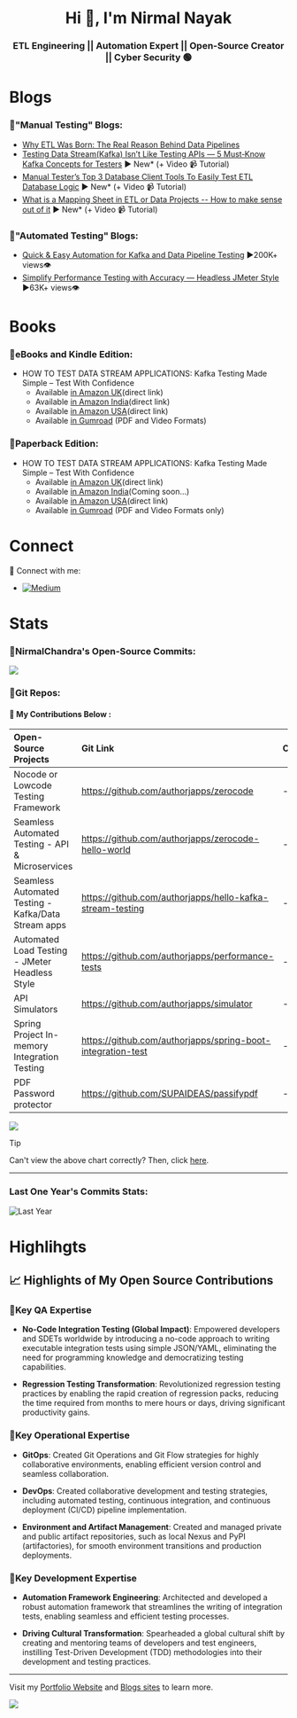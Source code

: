 <h1 align="center">Hi 👋, I'm Nirmal Nayak </h1>
<h3 align="center">ETL Engineering || Automation Expert || Open-Source Creator || Cyber Security 🟢 </h3>

# Blogs
### 📌"Manual Testing" Blogs:
  - [Why ETL Was Born: The Real Reason Behind Data Pipelines](https://medium.com/@ncnayak/why-etl-was-born-the-real-reason-behind-data-pipelines-2-aeccf57f8298)
  - [Testing Data Stream(Kafka) Isn’t Like Testing APIs — 5 Must‐Know Kafka Concepts for Testers](https://medium.com/@nirmal.nayak/testing-kafka-isnt-like-testing-apis-5-must-know-concepts-for-testers-b866bc5689ed) ▶ New* (+ Video 📹 Tutorial)
  - [Manual Tester’s Top 3 Database Client Tools To Easily Test ETL Database Logic](https://medium.com/@nirmal.nayak/the-manual-testers-secret-weapons-3-database-tools-that-make-etl-or-data-testing-easy-fb84a65f9719)  ▶ New* (+ Video 📹 Tutorial)
  - [What is a Mapping Sheet in ETL or Data Projects -- How to make sense out of it](https://medium.com/@ncnayak/the-secret-spec-of-etl-projects-what-exactly-is-a-data-mapping-sheet-04cbb37977ec) ▶ New* (+ Video 📹 Tutorial)

### 📌"Automated Testing" Blogs:
  - [Quick & Easy Automation for Kafka and Data Pipeline Testing](https://dzone.com/articles/a-quick-and-practical-example-of-kafka-testing) ▶200K+ views👁️
  - [Simplify Performance Testing with Accuracy — Headless JMeter Style](https://dzone.com/articles/how-we-do-performance-testing-easily-efficiently-a) ▶63K+ views👁️

# Books
### 📌eBooks and Kindle Edition:
  - HOW TO TEST DATA STREAM APPLICATIONS: Kafka Testing Made Simple – Test With Confidence
    - Available [in Amazon UK](https://www.amazon.co.uk/dp/B0FL11LKXQ)(direct link)
    - Available [in Amazon India](https://www.amazon.in/dp/B0FL11LKXQ)(direct link)
    - Available [in Amazon USA](https://www.amazon.com/dp/B0FL11LKXQ)(direct link)
    - Available [in Gumroad](https://ncnayak.gumroad.com/l/testkafka) (PDF and Video Formats)

### 📌Paperback Edition:
  - HOW TO TEST DATA STREAM APPLICATIONS: Kafka Testing Made Simple – Test With Confidence
    - Available [in Amazon UK](https://www.amazon.co.uk/dp/B0FL2SRB28)(direct link)
    - Available [in Amazon India](https://www.amazon.in/dp/B0FL11LKXQ)(Coming soon...)
    - Available [in Amazon USA](https://www.amazon.com/dp/B0FL2SRB28)(direct link)
    - Available [in Gumroad](https://ncnayak.gumroad.com/l/testkafka) (PDF and Video Formats only)

# Connect
🚀 Connect with me:
- [![Medium](https://img.shields.io/badge/Medium(Connect)-%230077B5.svg?logo=linkedin&logoColor=white)](https://medium.com/@ncnayak/about)

<!-- - [![Topmate](https://img.shields.io/badge/Topmate.io(Schedule)-%23DF492D.svg?logo=linkedin&logoColor=white)](https://topmate.io/nirmal_n) -->
<!-- - [![LinkedIn](https://img.shields.io/badge/LinkedIn(Connect)-%230077B5.svg?logo=linkedin&logoColor=white)](https://linkedin.com/in/ncnayak) -->
<!-- - [![Google Calander](https://img.shields.io/badge/Book%20a%20Test%20Automation%20Support%20Call%20(Free)-8A2BE2)](https://calendar.app.google/V99mEP5YBxbQ5xig7) -->


# Stats
### 📌NirmalChandra's Open-Source Commits:

![](http://github-profile-summary-cards.vercel.app/api/cards/stats?username=authorjapps&theme=chartreuse_dark)

### 📌Git Repos:
#### 🤗 My Contributions Below : 

| Open-Source Projects        | **Git Link**  | **Comment**  |
|:------------------------|:-----| ----- |
| Nocode or Lowcode Testing Framework | https://github.com/authorjapps/zerocode | - |
| Seamless Automated Testing - API & Microservices | https://github.com/authorjapps/zerocode-hello-world | - |
| Seamless Automated Testing - Kafka/Data Stream apps | https://github.com/authorjapps/hello-kafka-stream-testing | - |
| Automated Load Testing - JMeter Headless Style | https://github.com/authorjapps/performance-tests | - |
| API Simulators | https://github.com/authorjapps/simulator | - |
| Spring Project In-memory Integration Testing| https://github.com/authorjapps/spring-boot-integration-test | - |  
| PDF Password protector | https://github.com/SUPAIDEAS/passifypdf | - |  


![](https://github-readme-stats.vercel.app/api?username=authorjapps&include_all_commits=true&show_icons=true&theme=algolia&hide_title=true&PAT_1=my01xvalid309token)

> [!TIP]
> Can't view the above chart correctly? Then, click [here](https://github-readme-streak-stats.herokuapp.com/?user=authorjapps&theme=vision-friendly-dark&hide_border=false).

-------------------------


<h3 align="lest"> Last One Year's Commits Stats: </h3>

![Last Year](https://github-profile-summary-cards.vercel.app/api/cards/profile-details?username=nirmalchandra&theme=algolia)


# Highlihgts

## 📈 Highlights of My Open Source Contributions

### 📌Key QA Expertise
- **No-Code Integration Testing (Global Impact)**: Empowered developers and SDETs worldwide by introducing a no-code approach to writing executable integration tests using simple JSON/YAML, eliminating the need for programming knowledge and democratizing testing capabilities.

- **Regression Testing Transformation**: Revolutionized regression testing practices by enabling the rapid creation of regression packs, reducing the time required from months to mere hours or days, driving significant productivity gains.

### 📌Key Operational Expertise
- **GitOps**: Created Git Operations and Git Flow strategies for highly collaborative environments, enabling efficient version control and seamless collaboration.

- **DevOps**: Created collaborative development and testing strategies, including automated testing, continuous integration, and continuous deployment (CI/CD) pipeline implementation.

- **Environment and Artifact Management**: Created and managed private and public artifact repositories, such as local Nexus and PyPI (artifactories), for smooth environment transitions and production deployments.

### 📌Key Development Expertise
- **Automation Framework Engineering**: Architected and developed a robust automation framework that streamlines the writing of integration tests, enabling seamless and efficient testing processes.

- **Driving Cultural Transformation**: Spearheaded a global cultural shift by creating and mentoring teams of developers and test engineers, instilling Test-Driven Development (TDD) methodologies into their development and testing practices.

-------------------------

Visit my [Portfolio Website](https://story.ncnayak.pages.dev) and [Blogs sites](https://story.ncnayak.pages.dev/my-blogs) to learn more.

![](https://komarev.com/ghpvc/?username=nirmalchandra)

<!-- 
# 🔆 Highlights of My Commercial Product Leadership

## Developer Enablement and Productivity
- **Accelerating Time-to-Market**: Empowered developers by teaching and mentoring on declarative Infra Setup and automated testing techniques, enabling them to achieve faster time-to-market by reducing development timeframes and increasing efficiency, eliminating the need for writing boilerplate code.

## Product Licensing & Freemium Validations
- **License Validation Mechanisms**: Integrated license validation mechanisms into CI/CD pipelines for validating smooth activation and optimal end-user experience agnoistic of OS Platforms.

## Product Shipment and Delivery
- **Artifact Management**: Creating and managing private, public, and freemium artifact repositories (artifactories) for smooth product go-to-market (GTM) strategies and efficient product shipment to customers.

- **Multi-Platform Build Pipelines**: Containerized build processes for easy local laptop development and CI/CD pipelines for packaging applications for multiple target platforms (e.g. Windows, Linux, macOS).
-->

